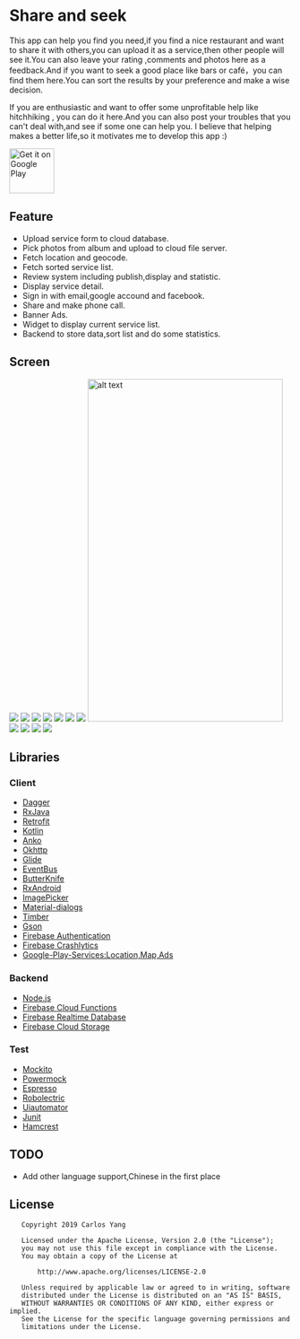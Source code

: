 # Share and seek

This app can help you find you need,if you find a nice restaurant and want to share it with others,you can upload it as a service,then
other people will see it.You can also leave your rating ,comments and photos here as a feedback.And if you want to seek a good place like bars or café，you
can find them here.You can sort the results by your preference and make a wise decision. 

If you are enthusiastic and want to offer some unprofitable help like hitchhiking , you can do it here.And you can also post your troubles that you can't deal with,and see if some one can help you.
I believe that helping makes a better life,so it motivates me to develop this app :)

<a href='https://play.google.com/store/apps/details?id=com.me.cl.capstoneproject'><img alt='Get it on Google Play'  height="80" src='https://play.google.com/intl/en_us/badges/images/generic/en_badge_web_generic.png'/></a>
## Feature
* Upload service form to cloud database.
* Pick photos from album and upload to cloud file server.
* Fetch location and geocode.
* Fetch sorted service list.
* Review system including publish,display and statistic.
* Display service detail.
* Sign in with email,google accound and facebook.
* Share and make phone call.
* Banner Ads.
* Widget to display current service list.
* Backend to store data,sort list and do some statistics.
## Screen  
![](../master/read_me_pictures/main_enter.gif)
![](../master/read_me_pictures/main_tag_switch.gif)
![](../master/read_me_pictures/main_to_list.gif)
![](../master/read_me_pictures/list.gif)
![](../master/read_me_pictures/list_to_detail.gif)
![](../master/read_me_pictures/detail.gif)
![](../master/read_me_pictures/main_change_title.gif)
<img src="../master/read_me_pictures/sign.gif" alt="alt text" width="348" height="611">
![](../master/read_me_pictures/free.gif)
![](../master/read_me_pictures/help.gif)
![](../master/read_me_pictures/upload.gif)
![](../master/read_me_pictures/upload_album.gif)
## Libraries
### Client
* [Dagger](https://github.com/google/dagger)
* [RxJava](https://github.com/ReactiveX/RxJava)
* [Retrofit](https://github.com/square/retrofit)
* [Kotlin](https://github.com/JetBrains/kotlin)
* [Anko](https://github.com/Kotlin/anko)
* [Okhttp](https://github.com/square/okhttp)
* [Glide](https://github.com/bumptech/glide)
* [EventBus](https://github.com/greenrobot/EventBus)
* [ButterKnife](https://github.com/JakeWharton/butterknife)
* [RxAndroid](https://github.com/ReactiveX/RxAndroid)
* [ImagePicker](https://github.com/jeasonlzy/ImagePicker)
* [Material-dialogs](https://github.com/afollestad/material-dialogs)
* [Timber](https://github.com/JakeWharton/timber)
* [Gson](https://github.com/google/gson)
* [Firebase Authentication](https://firebase.google.com/docs/auth/?authuser=0)
* [Firebase Crashlytics](https://firebase.google.com/docs/crashlytics/?authuser=0)
* [Google-Play-Services:Location,Map,Ads](https://developers.google.com/android/guides/setup)
### Backend
* [Node.js](https://github.com/nodejs/node)
* [Firebase Cloud Functions](https://firebase.google.com/docs/functions/get-started?authuser=0)
* [Firebase Realtime Database](https://firebase.google.com/docs/database/android/start/?authuser=0)
* [Firebase Cloud Storage](https://firebase.google.com/docs/storage/android/start?authuser=0)
### Test
* [Mockito](https://github.com/mockito/mockito)
* [Powermock](https://github.com/powermock/powermock)
* [Espresso](https://developer.android.com/training/testing/espresso/index.html)
* [Robolectric](https://github.com/robolectric/robolectric)
* [Uiautomator](https://developer.android.com/training/testing/ui-automator.html)
* [Junit](https://github.com/junit-team/junit4)
* [Hamcrest](https://github.com/hamcrest)
## TODO
* Add other language support,Chinese in the first place
## License
```
   Copyright 2019 Carlos Yang

   Licensed under the Apache License, Version 2.0 (the "License");
   you may not use this file except in compliance with the License.
   You may obtain a copy of the License at

       http://www.apache.org/licenses/LICENSE-2.0

   Unless required by applicable law or agreed to in writing, software
   distributed under the License is distributed on an "AS IS" BASIS,
   WITHOUT WARRANTIES OR CONDITIONS OF ANY KIND, either express or implied.
   See the License for the specific language governing permissions and
   limitations under the License.
```
